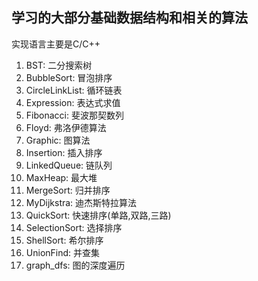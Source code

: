 ## 学习的大部分基础数据结构和相关的算法

实现语言主要是C/C++

1. BST: 二分搜索树
2. BubbleSort: 冒泡排序
3. CircleLinkList: 循环链表
4. Expression: 表达式求值
5. Fibonacci: 斐波那契数列
6. Floyd: 弗洛伊德算法
7. Graphic: 图算法
8. Insertion: 插入排序
9. LinkedQueue: 链队列
10. MaxHeap: 最大堆
11. MergeSort: 归并排序
12. MyDijkstra: 迪杰斯特拉算法
13. QuickSort: 快速排序(单路,双路,三路)
14. SelectionSort: 选择排序
15. ShellSort: 希尔排序
15. UnionFind: 并查集
16. graph_dfs: 图的深度遍历
